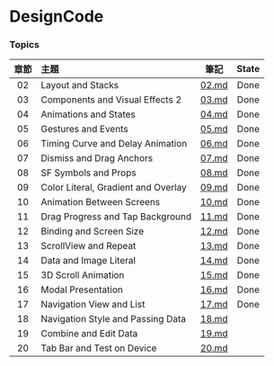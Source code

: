 # DesignCode

### Topics

| 章節 | 主題 | 筆記 | State |
| :--------: | :-----  | :----: | :----: |
| 02 | Layout and Stacks | [02.md](Chapters/02.md) | Done |
| 03 | Components and Visual Effects 2 | [03.md](Chapters/03.md) | Done |
| 04 | Animations and States | [04.md](Chapters/04.md) | Done |
| 05 | Gestures and Events | [05.md](Chapters/05.md) | Done |
| 06 | Timing Curve and Delay Animation | [06.md](Chapters/06.md) | Done |
| 07 | Dismiss and Drag Anchors | [07.md](Chapters/07.md) | Done |
| 08 | SF Symbols and Props | [08.md](Chapters/08.md) | Done |
| 09 | Color Literal, Gradient and Overlay | [09.md](Chapters/09.md) | Done |
| 10 | Animation Between Screens | [10.md](Chapters/10.md) | Done |
| 11 | Drag Progress and Tap Background | [11.md](Chapters/11.md) | Done |
| 12 | Binding and Screen Size | [12.md](Chapters/12.md) | Done |
| 13 | ScrollView and Repeat | [13.md](Chapters/13.md) | Done |
| 14 | Data and Image Literal| [14.md](Chapters/14.md) | Done |
| 15 | 3D Scroll Animation | [15.md](Chapters/15.md) | Done |
| 16 | Modal Presentation | [16.md](Chapters/16.md) | Done |
| 17 | Navigation View and List | [17.md](Chapters/17.md) | Done |
| 18 | Navigation Style and Passing Data | [18.md](Chapters/18.md) |  |
| 19 | Combine and Edit Data | [19.md](Chapters/19.md) |  |
| 20 | Tab Bar and Test on Device | [20.md](Chapters/20.md) |  |
